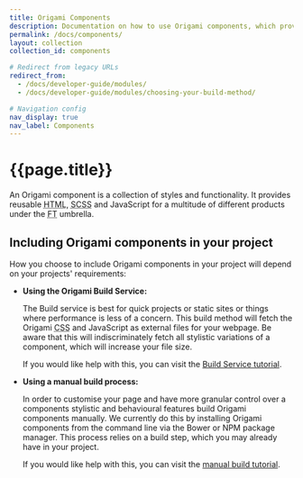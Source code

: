 ```yaml
---
title: Origami Components
description: Documentation on how to use Origami components, which provide reusable HTML, SCSS, and JavaScript for FT web pages.
permalink: /docs/components/
layout: collection
collection_id: components

# Redirect from legacy URLs
redirect_from:
  - /docs/developer-guide/modules/
  - /docs/developer-guide/modules/choosing-your-build-method/

# Navigation config
nav_display: true
nav_label: Components
---
```



# {{page.title}}

An Origami component is a collection of styles and functionality. It provides reusable <abbr title="Hypertext Markup Language">HTML</abbr>, <abbr title="Sassy Cascading Style Sheets">SCSS</abbr> and JavaScript for a multitude of different products under the <abbr title="Financial Times">FT</abbr> umbrella.

## Including Origami components in your project

How you choose to include Origami components in your project will depend on your projects' requirements:

- **Using the Origami Build Service:**

	The Build service is best for quick projects or static sites or things where performance is less of a concern. This build method will fetch the Origami <abbr title="Cascading Style Sheets">CSS</abbr> and JavaScript as external files for your webpage. Be aware that this will indiscriminately fetch all stylistic variations of a component, which will increase your file size.


	If you would like help with this, you can visit the [Build Service tutorial](/docs/tutorials/build-service/).


- **Using a manual build process:**

	In order to customise your page and have more granular control over a components stylistic and behavioural features build Origami components manually. We currently do this by installing Origami components from the command line via the Bower or NPM package manager. This process relies on a build step, which you may already have in your project.

	If you would like help with this, you can visit the [manual build tutorial](/docs/tutorials/manual-build/).
